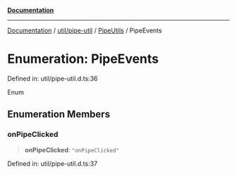 [**Documentation**](../../../../../index.md)

***

[Documentation](../../../../../index.md) / [util/pipe-util](../../../index.md) / [PipeUtils](../index.md) / PipeEvents

# Enumeration: PipeEvents

Defined in: util/pipe-util.d.ts:36

Enum

## Enumeration Members

### onPipeClicked

> **onPipeClicked**: `"onPipeClicked"`

Defined in: util/pipe-util.d.ts:37
